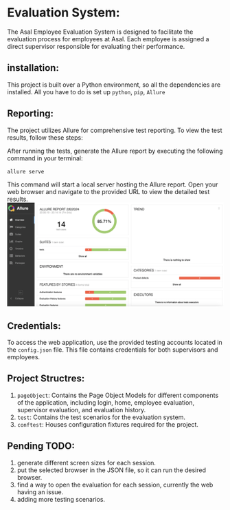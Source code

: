 # Evaluation System:
The Asal Employee Evaluation System is designed to facilitate the evaluation process for employees at Asal. 
Each employee is assigned a direct supervisor responsible for evaluating their performance.
## installation:
This project is built over a Python environment, so all the dependencies are installed.
All you have to do is set up `python`, `pip`, `Allure`

## Reporting:
The project utilizes Allure for comprehensive test reporting. To view the test results, follow these steps:

After running the tests, generate the Allure report by executing the following command in your terminal:
```
allure serve
```
This command will start a local server hosting the Allure report. Open your web browser and navigate to the provided URL to view the detailed test results.
![Test Report](./utills/images/test_results.png)

## Credentials:
To access the web application, use the provided testing accounts located in the `config.json` file. This file contains credentials for both supervisors and employees.


## Project Structres:
1. `pageObject`: Contains the Page Object Models for different components of the application, including login, home, employee evaluation, supervisor evaluation, and evaluation history.
2. `test`: Contains the test scenarios for the evaluation system.
3. `conftest`: Houses configuration fixtures required for the project.

## Pending TODO:
1. generate different screen sizes for each session.
2. put the selected browser in the JSON file, so it can run the desired browser.
3. find a way to open the evaluation for each session, currently the web having an issue.
4. adding more testing scenarios.
